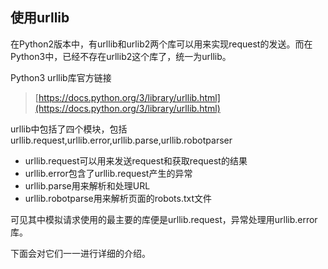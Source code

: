 ## 使用urllib

在Python2版本中，有urllib和urlib2两个库可以用来实现request的发送。而在Python3中，已经不存在urllib2这个库了，统一为urllib。

Python3 urllib库官方链接

> [https://docs.python.org/3/library/urllib.html](https://docs.python.org/3/library/urllib.html)

urllib中包括了四个模块，包括urllib.request,urllib.error,urllib.parse,urllib.robotparser

* urllib.request可以用来发送request和获取request的结果
* urllib.error包含了urllib.request产生的异常
* urllib.parse用来解析和处理URL   
* urllib.robotparse用来解析页面的robots.txt文件

可见其中模拟请求使用的最主要的库便是urllib.request，异常处理用urllib.error库。

下面会对它们一一进行详细的介绍。
































